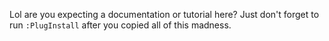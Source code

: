 Lol are you expecting a documentation or tutorial here?
Just don't forget to run <code>:PlugInstall</code> after you copied all of this madness.
